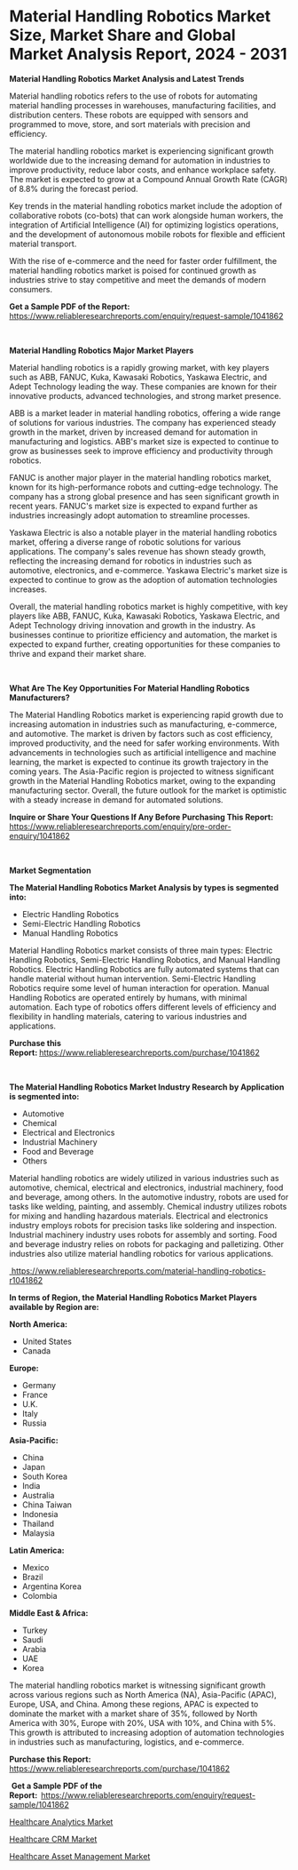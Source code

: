 <p><h1>Material Handling Robotics Market Size, Market Share and Global Market Analysis Report, 2024 - 2031</h1></p><p><strong>Material Handling Robotics Market Analysis and Latest Trends</strong></p>
<p><p>Material handling robotics refers to the use of robots for automating material handling processes in warehouses, manufacturing facilities, and distribution centers. These robots are equipped with sensors and programmed to move, store, and sort materials with precision and efficiency.</p><p>The material handling robotics market is experiencing significant growth worldwide due to the increasing demand for automation in industries to improve productivity, reduce labor costs, and enhance workplace safety. The market is expected to grow at a Compound Annual Growth Rate (CAGR) of 8.8% during the forecast period.</p><p>Key trends in the material handling robotics market include the adoption of collaborative robots (co-bots) that can work alongside human workers, the integration of Artificial Intelligence (AI) for optimizing logistics operations, and the development of autonomous mobile robots for flexible and efficient material transport.</p><p>With the rise of e-commerce and the need for faster order fulfillment, the material handling robotics market is poised for continued growth as industries strive to stay competitive and meet the demands of modern consumers.</p></p>
<p><strong>Get a Sample PDF of the Report:&nbsp;</strong> <a href="https://www.reliableresearchreports.com/enquiry/request-sample/1041862">https://www.reliableresearchreports.com/enquiry/request-sample/1041862</a></p>
<p>&nbsp;</p>
<p><strong>Material Handling Robotics Major Market Players</strong></p>
<p><p>Material handling robotics is a rapidly growing market, with key players such as ABB, FANUC, Kuka, Kawasaki Robotics, Yaskawa Electric, and Adept Technology leading the way. These companies are known for their innovative products, advanced technologies, and strong market presence.</p><p>ABB is a market leader in material handling robotics, offering a wide range of solutions for various industries. The company has experienced steady growth in the market, driven by increased demand for automation in manufacturing and logistics. ABB's market size is expected to continue to grow as businesses seek to improve efficiency and productivity through robotics.</p><p>FANUC is another major player in the material handling robotics market, known for its high-performance robots and cutting-edge technology. The company has a strong global presence and has seen significant growth in recent years. FANUC's market size is expected to expand further as industries increasingly adopt automation to streamline processes.</p><p>Yaskawa Electric is also a notable player in the material handling robotics market, offering a diverse range of robotic solutions for various applications. The company's sales revenue has shown steady growth, reflecting the increasing demand for robotics in industries such as automotive, electronics, and e-commerce. Yaskawa Electric's market size is expected to continue to grow as the adoption of automation technologies increases.</p><p>Overall, the material handling robotics market is highly competitive, with key players like ABB, FANUC, Kuka, Kawasaki Robotics, Yaskawa Electric, and Adept Technology driving innovation and growth in the industry. As businesses continue to prioritize efficiency and automation, the market is expected to expand further, creating opportunities for these companies to thrive and expand their market share.</p></p>
<p>&nbsp;</p>
<p><strong>What Are The Key Opportunities For Material Handling Robotics Manufacturers?</strong></p>
<p><p>The Material Handling Robotics market is experiencing rapid growth due to increasing automation in industries such as manufacturing, e-commerce, and automotive. The market is driven by factors such as cost efficiency, improved productivity, and the need for safer working environments. With advancements in technologies such as artificial intelligence and machine learning, the market is expected to continue its growth trajectory in the coming years. The Asia-Pacific region is projected to witness significant growth in the Material Handling Robotics market, owing to the expanding manufacturing sector. Overall, the future outlook for the market is optimistic with a steady increase in demand for automated solutions.</p></p>
<p><strong>Inquire or Share Your Questions If Any Before Purchasing This Report:</strong> <a href="https://www.reliableresearchreports.com/enquiry/pre-order-enquiry/1041862">https://www.reliableresearchreports.com/enquiry/pre-order-enquiry/1041862</a></p>
<p>&nbsp;</p>
<p><strong>Market Segmentation</strong></p>
<p><strong>The Material Handling Robotics Market Analysis by types is segmented into:</strong></p>
<p><ul><li>Electric Handling Robotics</li><li>Semi-Electric Handling Robotics</li><li>Manual Handling Robotics</li></ul></p>
<p><p>Material Handling Robotics market consists of three main types: Electric Handling Robotics, Semi-Electric Handling Robotics, and Manual Handling Robotics. Electric Handling Robotics are fully automated systems that can handle material without human intervention. Semi-Electric Handling Robotics require some level of human interaction for operation. Manual Handling Robotics are operated entirely by humans, with minimal automation. Each type of robotics offers different levels of efficiency and flexibility in handling materials, catering to various industries and applications.</p></p>
<p><strong>Purchase this Report:&nbsp;</strong><a href="https://www.reliableresearchreports.com/purchase/1041862">https://www.reliableresearchreports.com/purchase/1041862</a></p>
<p>&nbsp;</p>
<p><strong>The Material Handling Robotics Market Industry Research by Application is segmented into:</strong></p>
<p><ul><li>Automotive</li><li>Chemical</li><li>Electrical and Electronics</li><li>Industrial Machinery</li><li>Food and Beverage</li><li>Others</li></ul></p>
<p><p>Material handling robotics are widely utilized in various industries such as automotive, chemical, electrical and electronics, industrial machinery, food and beverage, among others. In the automotive industry, robots are used for tasks like welding, painting, and assembly. Chemical industry utilizes robots for mixing and handling hazardous materials. Electrical and electronics industry employs robots for precision tasks like soldering and inspection. Industrial machinery industry uses robots for assembly and sorting. Food and beverage industry relies on robots for packaging and palletizing. Other industries also utilize material handling robotics for various applications.</p></p>
<p><a href="https://www.reliableresearchreports.com/material-handling-robotics-r1041862">&nbsp;https://www.reliableresearchreports.com/material-handling-robotics-r1041862</a></p>
<p><strong>In terms of Region, the Material Handling Robotics Market Players available by Region are:</strong></p>
<p>
    <p> <strong> North America: </strong>
        <ul>
            <li>United States</li>
            <li>Canada</li>
        </ul>
        </p> 
    <p> <strong> Europe: </strong>
        <ul>
            <li>Germany</li>
            <li>France</li>
            <li>U.K.</li>
            <li>Italy</li>
            <li>Russia</li>
        </ul>
        </p> 
    <p> <strong> Asia-Pacific: </strong>
        <ul>
            <li>China</li>
            <li>Japan</li>
            <li>South Korea</li>
            <li>India</li>
            <li>Australia</li>
            <li>China Taiwan</li>
            <li>Indonesia</li>
            <li>Thailand</li>
            <li>Malaysia</li>
        </ul>
        </p> 
    <p> <strong> Latin America: </strong>
        <ul>
            <li>Mexico</li>
            <li>Brazil</li>
            <li>Argentina Korea</li>
            <li>Colombia</li>
        </ul>
        </p> 
    <p> <strong> Middle East & Africa: </strong>
        <ul>
            <li>Turkey</li>
            <li>Saudi</li>
            <li>Arabia</li>
            <li>UAE</li>
            <li>Korea</li>
        </ul>
    </p>
    </p>
<p><p>The material handling robotics market is witnessing significant growth across various regions such as North America (NA), Asia-Pacific (APAC), Europe, USA, and China. Among these regions, APAC is expected to dominate the market with a market share of 35%, followed by North America with 30%, Europe with 20%, USA with 10%, and China with 5%. This growth is attributed to increasing adoption of automation technologies in industries such as manufacturing, logistics, and e-commerce.</p></p>
<p><strong>Purchase this Report: </strong><a href="https://www.reliableresearchreports.com/purchase/1041862">https://www.reliableresearchreports.com/purchase/1041862</a></p>
<p>&nbsp;<strong>Get a Sample PDF of the Report:&nbsp;&nbsp;</strong><a href="https://www.reliableresearchreports.com/enquiry/request-sample/1041862">https://www.reliableresearchreports.com/enquiry/request-sample/1041862</a></p>
<p><strong></strong></p>
<p><p><a href="https://github.com/abdelrhmankishk22/Market-Research-Report-List-5/blob/main/healthcare-analytics-market.md">Healthcare Analytics Market</a></p><p><a href="https://github.com/lubmix/Market-Research-Report-List-3/blob/main/healthcare-crm-market.md">Healthcare CRM Market</a></p><p><a href="https://github.com/joannagoyvaerts/Market-Research-Report-List-3/blob/main/healthcare-asset-management-market.md">Healthcare Asset Management Market</a></p></p>